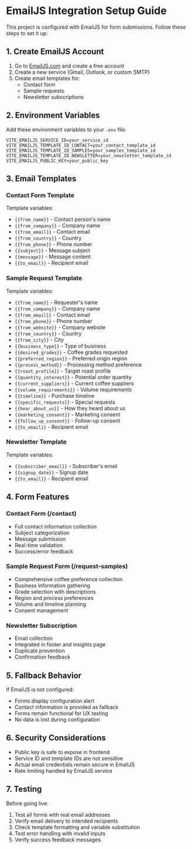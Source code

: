 # EmailJS Integration Setup Guide

This project is configured with EmailJS for form submissions. Follow these steps to set it up:

## 1. Create EmailJS Account

1. Go to [EmailJS.com](https://emailjs.com) and create a free account
2. Create a new service (Gmail, Outlook, or custom SMTP)
3. Create email templates for:
   - Contact form
   - Sample requests
   - Newsletter subscriptions

## 2. Environment Variables

Add these environment variables to your `.env` file:

```env
VITE_EMAILJS_SERVICE_ID=your_service_id
VITE_EMAILJS_TEMPLATE_ID_CONTACT=your_contact_template_id
VITE_EMAILJS_TEMPLATE_ID_SAMPLES=your_samples_template_id
VITE_EMAILJS_TEMPLATE_ID_NEWSLETTER=your_newsletter_template_id
VITE_EMAILJS_PUBLIC_KEY=your_public_key
```

## 3. Email Templates

### Contact Form Template
Template variables:
- `{{from_name}}` - Contact person's name
- `{{from_company}}` - Company name
- `{{from_email}}` - Contact email
- `{{from_country}}` - Country
- `{{from_phone}}` - Phone number
- `{{subject}}` - Message subject
- `{{message}}` - Message content
- `{{to_email}}` - Recipient email

### Sample Request Template
Template variables:
- `{{from_name}}` - Requester's name
- `{{from_company}}` - Company name
- `{{from_email}}` - Contact email
- `{{from_phone}}` - Phone number
- `{{from_website}}` - Company website
- `{{from_country}}` - Country
- `{{from_city}}` - City
- `{{business_type}}` - Type of business
- `{{desired_grades}}` - Coffee grades requested
- `{{preferred_region}}` - Preferred origin region
- `{{process_method}}` - Processing method preference
- `{{roast_profile}}` - Target roast profile
- `{{quantity_interest}}` - Potential order quantity
- `{{current_suppliers}}` - Current coffee suppliers
- `{{volume_requirements}}` - Volume requirements
- `{{timeline}}` - Purchase timeline
- `{{specific_requests}}` - Special requests
- `{{hear_about_us}}` - How they heard about us
- `{{marketing_consent}}` - Marketing consent
- `{{follow_up_consent}}` - Follow-up consent
- `{{to_email}}` - Recipient email

### Newsletter Template
Template variables:
- `{{subscriber_email}}` - Subscriber's email
- `{{signup_date}}` - Signup date
- `{{to_email}}` - Recipient email

## 4. Form Features

### Contact Form (/contact)
- Full contact information collection
- Subject categorization
- Message submission
- Real-time validation
- Success/error feedback

### Sample Request Form (/request-samples)
- Comprehensive coffee preference collection
- Business information gathering
- Grade selection with descriptions
- Region and process preferences
- Volume and timeline planning
- Consent management

### Newsletter Subscription
- Email collection
- Integrated in footer and insights page
- Duplicate prevention
- Confirmation feedback

## 5. Fallback Behavior

If EmailJS is not configured:
- Forms display configuration alert
- Contact information is provided as fallback
- Forms remain functional for UX testing
- No data is lost during configuration

## 6. Security Considerations

- Public key is safe to expose in frontend
- Service ID and template IDs are not sensitive
- Actual email credentials remain secure in EmailJS
- Rate limiting handled by EmailJS service

## 7. Testing

Before going live:
1. Test all forms with real email addresses
2. Verify email delivery to intended recipients
3. Check template formatting and variable substitution
4. Test error handling with invalid inputs
5. Verify success feedback messages